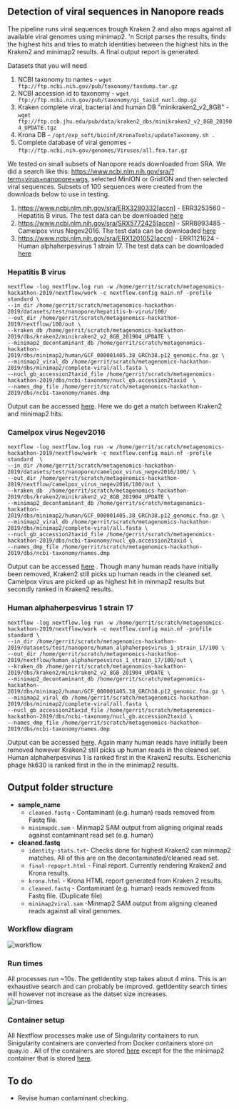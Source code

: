 ## Detection of viral sequences in Nanopore reads
The pipeline runs viral sequences trough Kraken 2 and also maps against all available viral genomes using minimap2. 'n Script parses the results, finds the highest hits and tries to match identities between the highest hits in the Kraken2 and minimap2 results. A final output report is generated.

Datasets that you will need
1) NCBI taxonomy to names - `wget ftp://ftp.ncbi.nih.gov/pub/taxonomy/taxdump.tar.gz`
2) NCBI accession id to taxonomy - `wget ftp://ftp.ncbi.nih.gov/pub/taxonomy/gi_taxid_nucl.dmp.gz`
3) Kraken complete viral, bacterial and human DB "minikraken2_v2_8GB" - `wget ftp://ftp.ccb.jhu.edu/pub/data/kraken2_dbs/minikraken2_v2_8GB_201904_UPDATE.tgz`
4) Krona DB - `/opt/exp_soft/bioinf/KronaTools/updateTaxonomy.sh .`
5) Complete database of viral genomes - `ftp://ftp.ncbi.nih.gov/genomes/Viruses/all.fna.tar.gz`

We tested on small subsets of Nanopore reads downloaded from SRA. We did a search like this: https://www.ncbi.nlm.nih.gov/sra/?term=virus+nanopore+wgs, selected MinION or GridION and then selected viral sequences. Subsets of 100 sequences were created from the downloads below to use in testing.
1) https://www.ncbi.nlm.nih.gov/sra/ERX3280332[accn] - ERR3253560 - Hepatitis B virus. The test data can be downloaded [here](http://web.cbio.uct.ac.za/~gerrit/downloads/viraldetect/nanopore/hepatitis-b-virus/in/ERR3253560.100.fastq.gz)
2) https://www.ncbi.nlm.nih.gov/sra/SRX5772425[accn] - SRR8993485 - Camelpox virus Negev2016. The test data can be downloaded [here](http://web.cbio.uct.ac.za/~gerrit/downloads/viraldetect/nanopore/camelpox_virus_negev2016/in/SRR8993485.100.fastq.gz)
3) https://www.ncbi.nlm.nih.gov/sra/ERX1201052[accn] - ERR1121624 - Human alphaherpesvirus 1 strain 17. The test data can be downloaded [here](http://web.cbio.uct.ac.za/~gerrit/downloads/viraldetect/nanopore/human_alphaherpesvirus_1_strain_17/in/ERR1121624.100.fastq.gz)


### Hepatitis B virus
```
nextflow -log nextflow.log run -w /home/gerrit/scratch/metagenomics-hackathon-2019/nextflow/work -c nextflow.config main.nf -profile standard \
--in_dir /home/gerrit/scratch/metagenomics-hackathon-2019/datasets/test/nanopore/hepatitis-b-virus/100/
--out_dir /home/gerrit/scratch/metagenomics-hackathon-2019/nextflow/100/out \
--kraken_db /home/gerrit/scratch/metagenomics-hackathon-2019/dbs/kraken2/minikraken2_v2_8GB_201904_UPDATE \
--minimap2_decontaminant_db /home/gerrit/scratch/metagenomics-hackathon-2019/dbs/minimap2/human/GCF_000001405.38_GRCh38.p12_genomic.fna.gz \
--minimap2_viral_db /home/gerrit/scratch/metagenomics-hackathon-2019/dbs/minimap2/complete-viral/all.fasta \
--nucl_gb_accession2taxid_file /home/gerrit/scratch/metagenomics-hackathon-2019/dbs/ncbi-taxonomy/nucl_gb.accession2taxid  \
--names_dmp_file /home/gerrit/scratch/metagenomics-hackathon-2019/dbs/ncbi-taxonomy/names.dmp
```

Output can be accessed [here](http://web.cbio.uct.ac.za/~gerrit/downloads/viraldetect/nanopore/hepatitis-b-virus/out). Here we do get a match between Kraken2 and minimap2 hits.

### Camelpox virus Negev2016

```
nextflow -log nextflow.log run -w /home/gerrit/scratch/metagenomics-hackathon-2019/nextflow/work -c nextflow.config main.nf -profile standard  \
--in_dir /home/gerrit/scratch/metagenomics-hackathon-2019/datasets/test/nanopore/camelpox_virus_negev2016/100/ \
--out_dir /home/gerrit/scratch/metagenomics-hackathon-2019/nextflow/camelpox_virus_negev2016/100/out \
--kraken_db  /home/gerrit/scratch/metagenomics-hackathon-2019/dbs/kraken2/minikraken2_v2_8GB_201904_UPDATE \
--minimap2_decontaminant_db /home/gerrit/scratch/metagenomics-hackathon-2019/dbs/minimap2/human/GCF_000001405.38_GRCh38.p12_genomic.fna.gz \
--minimap2_viral_db /home/gerrit/scratch/metagenomics-hackathon-2019/dbs/minimap2/complete-viral/all.fasta \
--nucl_gb_accession2taxid_file /home/gerrit/scratch/metagenomics-hackathon-2019/dbs/ncbi-taxonomy/nucl_gb.accession2taxid \
--names_dmp_file /home/gerrit/scratch/metagenomics-hackathon-2019/dbs/ncbi-taxonomy/names.dmp
```

Output can be accessed [here](http://web.cbio.uct.ac.za/~gerrit/downloads/viraldetect/nanopore/camelpox_virus_negev2016/out) . Though many human reads have initially been removed, Kraken2 still picks up human reads in the cleaned set. Camelpox virus are picked up as highest hit in minmap2 results but secondly ranked in Kraken2 results.

### Human alphaherpesvirus 1 strain 17

```
nextflow -log nextflow.log run -w /home/gerrit/scratch/metagenomics-hackathon-2019/nextflow/work -c nextflow.config main.nf -profile standard \
--in_dir /home/gerrit/scratch/metagenomics-hackathon-2019/datasets/test/nanopore/human_alphaherpesvirus_1_strain_17/100 \
--out_dir /home/gerrit/scratch/metagenomics-hackathon-2019/nextflow/human_alphaherpesvirus_1_strain_17/100/out \
--kraken_db /home/gerrit/scratch/metagenomics-hackathon-2019/dbs/kraken2/minikraken2_v2_8GB_201904_UPDATE \
--minimap2_decontaminant_db /home/gerrit/scratch/metagenomics-hackathon-2019/dbs/minimap2/human/GCF_000001405.38_GRCh38.p12_genomic.fna.gz \
--minimap2_viral_db /home/gerrit/scratch/metagenomics-hackathon-2019/dbs/minimap2/complete-viral/all.fasta \
--nucl_gb_accession2taxid_file /home/gerrit/scratch/metagenomics-hackathon-2019/dbs/ncbi-taxonomy/nucl_gb.accession2taxid \
--names_dmp_file /home/gerrit/scratch/metagenomics-hackathon-2019/dbs/ncbi-taxonomy/names.dmp
```

Output can be accessed [here](http://web.cbio.uct.ac.za/~gerrit/downloads/viraldetect/nanopore/human_alphaherpesvirus_1_strain_17/out). Again many human reads have initially been removed however Kraken2 still picks up human reads in the cleaned set. Human alphaherpesvirus 1 is ranked first in the Kraken2 results. Escherichia phage hk630 is ranked first in the in the minimap2 results.

## Output folder structure
* **sample_name**
  * `cleaned.fastq` - Contaminant (e.g. human) reads removed from Fastq file.
  * `minimapdc.sam` - Minmap2 SAM output from aligning original reads against contaminant read set (e.g. human)  
* **cleaned.fastq**
  * `identity-stats.txt`- Checks done for highest Kraken2 can minmap2 matches. All of this are on the decontaminated/cleaned read set.
  * `final-repoprt.html` - Final report. Currently rendering Kraken2 and Krona results.
  * `krona.html` - Krona HTML report generated from Kraken 2 results.
  * `cleaned.fastq` - Contaminant (e.g. human) reads removed from Fastq file. (Duplicate file)
  * `minimap2viral.sam` -Minmap2 SAM output from aligning cleaned reads against all viral genomes.  

### Workflow diagram
![workflow](https://raw.githubusercontent.com/h3abionet/h3ameta/master/viraldetect/nanopore/main.png "Workflow")

### Run times
All processes run ~10s. The getIdentity step takes about 4 mins. This is an exhaustive search and can probably be improved. getIdentity search times will however not increase as the datset size increases.  
![run-times](https://raw.githubusercontent.com/h3abionet/h3ameta/master/viraldetect/nanopore/run-times.png "Run times")

### Container setup
All Nextflow processes make use of Singularity containers to run. Sinigularity containers are converted from Docker containers store on quay.io . All of the containers are stored [here](https://quay.io/user/grbot) except for the the minimap2 container that is stored [here](https://quay.io/biocontainers).

## To do
* Revise human contaminant checking.
